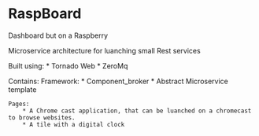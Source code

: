 # RaspBoard
Dashboard but on a Raspberry

Microservice architecture for luanching small Rest services

Built using:
    *   Tornado Web
    *   ZeroMq

Contains:
    Framework:
        * Component_broker
        * Abstract Microservice template
        
    Pages:
        * A Chrome cast application, that can be luanched on a chromecast to browse websites.
        * A tile with a digital clock
